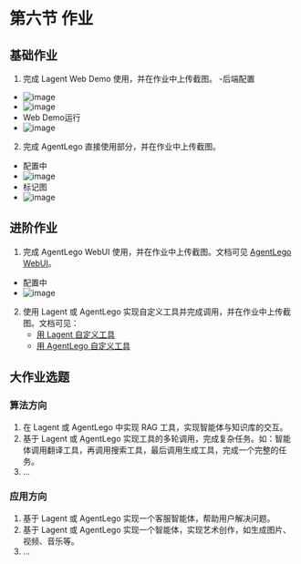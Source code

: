 # 第六节 作业


## 基础作业

1. 完成 Lagent Web Demo 使用，并在作业中上传截图。
 -后端配置
- ![image](https://github.com/Mlinfeng/InternLM2/assets/50072711/ae3149a2-806a-48aa-a1e3-335b8a9cf29d)
- ![image](https://github.com/Mlinfeng/InternLM2/assets/50072711/56638716-af2c-442a-9cb2-2af6d1539469)
- Web Demo运行
- ![image](https://github.com/Mlinfeng/InternLM2/assets/50072711/d831ca48-f2df-4072-994f-6e0e6fc2090e)



2. 完成 AgentLego 直接使用部分，并在作业中上传截图。
- 配置中
- ![image](https://github.com/Mlinfeng/InternLM2/assets/50072711/46623071-d919-483f-a55d-fcd6df645eac)
- 标记图
- ![image](https://github.com/Mlinfeng/InternLM2/assets/50072711/6afe8b69-cc32-446d-b3c1-b6cb613a90c6)



## 进阶作业

1. 完成 AgentLego WebUI 使用，并在作业中上传截图。文档可见 [AgentLego WebUI](agentlego.md#2-作为智能体工具使用)。
  - 配置中
- ![image](https://github.com/Mlinfeng/InternLM2/assets/50072711/b35ca5ad-a175-4852-b95b-265bf5c91052)
2. 使用 Lagent 或 AgentLego 实现自定义工具并完成调用，并在作业中上传截图。文档可见：
   - [用 Lagent 自定义工具](lagent.md#2-用-lagent-自定义工具)
   - [用 AgentLego 自定义工具](agentlego.md#3-用-agentlego-自定义工具)

## 大作业选题

### 算法方向

1. 在 Lagent 或 AgentLego 中实现 RAG 工具，实现智能体与知识库的交互。
2. 基于 Lagent 或 AgentLego 实现工具的多轮调用，完成复杂任务。如：智能体调用翻译工具，再调用搜索工具，最后调用生成工具，完成一个完整的任务。
3. ...

### 应用方向

1. 基于 Lagent 或 AgentLego 实现一个客服智能体，帮助用户解决问题。
2. 基于 Lagent 或 AgentLego 实现一个智能体，实现艺术创作，如生成图片、视频、音乐等。
3. ...
